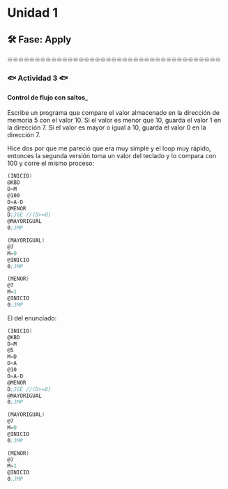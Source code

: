 # Unidad 1

## 🛠 Fase: Apply

♾️♾️♾️♾️♾️♾️♾️♾️♾️♾️♾️♾️♾️♾️♾️♾️♾️♾️♾️♾️♾️♾️♾️♾️♾️♾️♾️♾️♾️♾️♾️♾️♾️♾️♾️♾️♾️♾️♾️

### 🐟 Actividad 3 🐟 

#### __Control de flujo con saltos___

Escribe un programa que compare el valor almacenado en la dirección de memoria 5 con el valor 10. Si el valor es menor que 10, guarda el valor 1 en la dirección 7. Si el valor es mayor o igual a 10, guarda el valor 0 en la dirección 7.

Hice dos por que me pareció que era muy simple y el loop muy rápido, entonces la segunda versión toma un valor del teclado y lo compara con 100 y corre el mismo proceso:

```asm
(INICIO)
@KBD
D=M
@100
D=A-D
@MENOR
D;JGE //(D>=0)
@MAYORIGUAL
0;JMP

(MAYORIGUAL)
@7
M=0
@INICIO
0;JMP

(MENOR)
@7
M=1
@INICIO
0;JMP
```
El del enunciado:

```asm
(INICIO)
@KBD
D=M
@5
M=D
D=A
@10
D=A-D
@MENOR
D;JGE //(D>=0)
@MAYORIGUAL
0;JMP

(MAYORIGUAL)
@7
M=0
@INICIO
0;JMP

(MENOR)
@7
M=1
@INICIO
0;JMP
```
